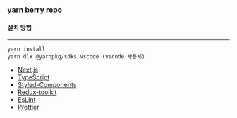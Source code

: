 ### yarn berry repo

#### 설치 방법

---

```JS
yarn install
yarn dlx @yarnpkg/sdks vscode (vscode 사용시)
```

- [Next.js](https://nextjs.org)
- [TypeScript](https://www.typescriptlang.org)
- [Styled-Components](https://styled-components.com/)
- [Redux-toolkit](https://redux-toolkit.js.org/)
- [EsLint](https://eslint.org/)
- [Prettier](https://prettier.io/)

